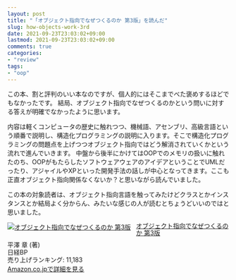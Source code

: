 ```yaml
---
layout: post
title: "「オブジェクト指向でなぜつくるのか 第3版」を読んだ"
slug: how-objects-work-3rd
date: 2021-09-23T23:03:02+09:00
lastmod: 2021-09-23T23:03:02+09:00
comments: true
categories:
- "review"
tags:
- "oop"
---
```


この本、割と評判のいい本なのですが、個人的にはそこまでべた褒めするほどでもなかったです。
結局、オブジェクト指向でなぜつくるのかという問いに対する答えが明確でなかったように思います。

内容は軽くコンピュータの歴史に触れつつ、機械語、アセンブリ、高級言語という順番で説明し、構造化プログラミングの説明に入ります。そこで構造化プログラミングの問題点を上げつつオブジェクト指向ではどう解消されていくかという流れで進んでいきます。
中盤から後半にかけてはOOPでのメモリの扱いに触れたのち、OOPがもたらしたソフトウェアウェアのアイデアということでUMLだったり、アジャイルやXPといった開発手法の話しが中心となってきます。ここも正直オブジェクト指向関係なくないか？と思いながら読んでいました。

この本の対象読者は、オブジェクト指向言語を触ってみたけどクラスとかインスタンスとか結局よく分からん、みたいな感じの人が読むとちょうどいいのではと思いました。

<div class="amazlet-box" style="margin-bottom:0px;">
  <div class="amazlet-image" style="float:left;margin:0px 12px 1px 0px;">
    <a href="http://www.amazon.co.jp/exec/obidos/ASIN/4296000187/iriyaufo-22/ref=nosim/" name="amazletlink" target="_blank">
      <img src="https://images-na.ssl-images-amazon.com/images/I/51ROGENntsS._SL160_.jpg" alt="オブジェクト指向でなぜつくるのか 第3版" style="border: none;" />
    </a>
  </div>
  <div class="amazlet-info" style="line-height:120%; margin-bottom: 10px">
    <div class="amazlet-name" style="margin-bottom:10px;line-height:120%">
      <a href="http://www.amazon.co.jp/exec/obidos/ASIN/4296000187/iriyaufo-22/ref=nosim/" name="amazletlink" target="_blank">オブジェクト指向でなぜつくるのか 第3版</a>
    </div>
    <div class="amazlet-detail">平澤 章 (著)<br />日経BP <br />売り上げランキング: 11,183<br />
    </div>
    <div class="amazlet-sub-info" style="float: left;">
      <div class="amazlet-link" style="margin-top: 5px">
        <a href="http://www.amazon.co.jp/exec/obidos/ASIN/4296000187/iriyaufo-22/ref=nosim/" name="amazletlink" target="_blank">Amazon.co.jpで詳細を見る</a>
      </div>
    </div>
  </div>
  <div class="amazlet-footer" style="clear: left">
  </div>
</div>
